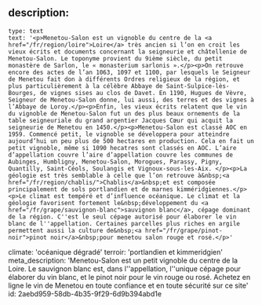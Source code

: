 description:
  -
    type: text
    text: '<p>Menetou-Salon est un vignoble du centre de la <a href="/fr/region/loire">Loire</a> très ancien si l’on en croit les vieux écrits et documents concernant la seigneurie et châtellenie de Menetou-Salon. Le toponyme provient du 9ième siècle, du petit monastère de Sarlon, le « monasterium sarlonis ».</p><p>On retrouve encore des actes de l’an 1063, 1097 et 1100, par lesquels le Seigneur de Menetou fait don à différents Ordres religieux de la région, et plus particulièrement à la célèbre Abbaye de Saint-Sulpice-lès-Bourges, de vignes sises au clos de Davet. En 1190, Hugues de Vèvre, Seigneur de Menetou-Salon donne, lui aussi, des terres et des vignes à l’Abbaye de Loroy.</p><p>Enfin, les vieux écrits relatent que le vin du vignoble de Menetou-Salon fut un des plus beaux ornements de la table seigneuriale du grand argentier Jacques Cœur qui acquit la seigneurie de Menetou en 1450.</p><p>Menetou-Salon est classé AOC en 1959. Commencé petit, le vignoble se développera pour atteindre aujourd’hui un peu plus de 500 hectares en production. Cela en fait un petit vignoble, même si 1090 hecatres sont classés en AOC. L’aire d’appellation couvre l’aire d’appellation couvre les communes de Aubinges, Humbligny, Menetou-Salon, Morogues, Parassy, Pigny, Quantilly, Saint-Céols, Soulangis et Vignoux-sous-les-Aix. </p><p>La géologie est très semblable à celle que l’on retrouve à&nbsp;<a href="/fr/region/chablis/">Chablis</a>&nbsp;et est composée principalement de sols portlandien et de marnes kimméridgiennes.</p><p>Le climat est tempéré et d’influence océanique. Le climat et la géologie favorisent fortement le&nbsp;développement du <a href="/fr/grape/sauvignon-blanc">sauvignon blanc</a>, cépage dominant de la région. C''est le seul cépage autorisé pour élaborer le vin blanc de l''appellation. Certaines parcelles plus riches en argile permettent aussi la culture de&nbsp;<a href="/fr/grape/pinot-noir">pinot noir</a>&nbsp;pour menetou salon rouge et rosé.</p>'
climate: 'océanique dégradé'
terroir: 'portlandien et kimmeridgien'
meta_description: 'Menetou-Salon est un petit vignoble du centre de la Loire. Le sauvignon blanc est, dans l''appellation, l''unique cépage pour élaborer du vin blanc, et le pinot noir pour le vin rouge ou rosé. Achetez en ligne le vin de Menetou en toute confiance et en toute sécurité sur ce site'
id: 2aebd959-58db-4b35-9f29-6d9b394abd1e
